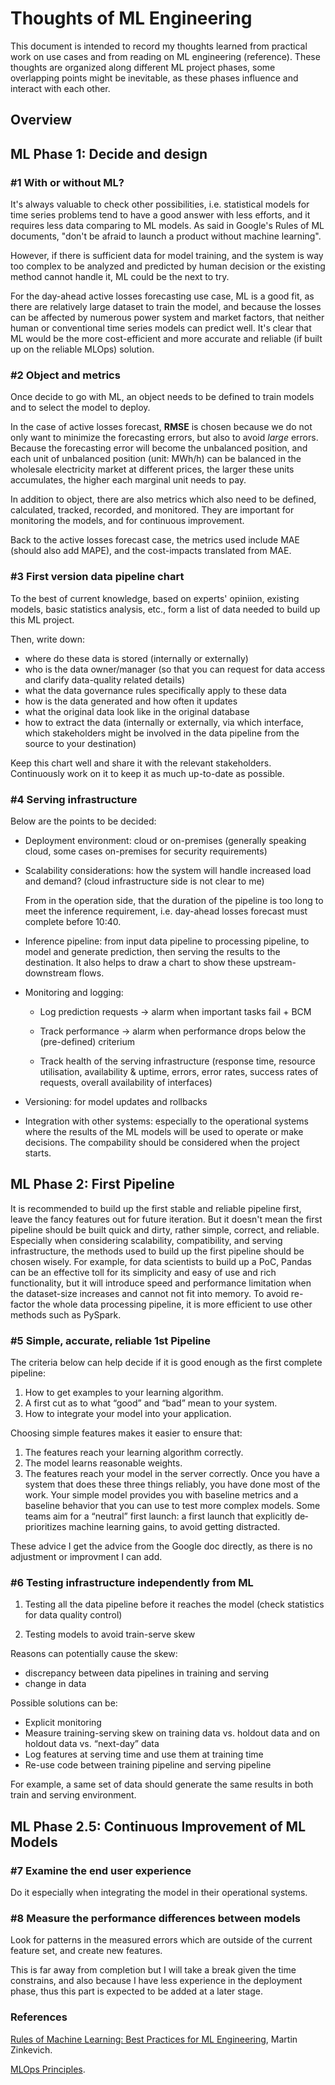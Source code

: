 # Thoughts of ML Engineering

This document is intended to record my thoughts learned from practical work on use cases and from reading on ML engineering (reference). These thoughts are organized along different ML project phases, some overlapping points might be inevitable, as these phases influence and interact with each other.

## Overview


## ML Phase 1: Decide and design

### #1 With or without ML?

It's always valuable to check other possibilities, i.e. statistical models for time series problems tend to have a good answer with less efforts, and it requires less data comparing to ML models. As said in Google's Rules of ML documents, "don't be afraid to launch a product without machine learning".

However, if there is sufficient data for model training, and the system is way too complex to be analyzed and predicted by human decision or the existing method cannot handle it, ML could be the next to try.

For the day-ahead active losses forecasting use case, ML is a good fit, as there are relatively large dataset to train the model, and because the losses can be affected by numerous power system and market factors, that neither human or conventional time series models can predict well. It's clear that ML would be the more cost-efficient and more accurate and reliable (if built up on the reliable MLOps) solution.

### #2 Object and metrics

Once decide to go with ML, an object needs to be defined to train models and to select the model to deploy. 

In the case of active losses forecast, **RMSE** is chosen because we do not only want to minimize the forecasting errors, but also to avoid *large* errors. Because the forecasting error will become the unbalanced position, and each unit of unbalanced position (unit: MWh/h) can be balanced in the wholesale electricity market at different prices, the larger these units accumulates, the higher each marginal unit needs to pay. 

In addition to object, there are also metrics which also need to be defined, calculated, tracked, recorded, and monitored. They are important for monitoring the models, and for continuous improvement. 

Back to the active losses forecast case, the metrics used include MAE (should also add MAPE), and the cost-impacts translated from MAE.

### #3 First version data pipeline chart

To the best of current knowledge, based on experts' opiniion, existing models, basic statistics analysis, etc., form a list of data needed to build up this ML project.

Then, write down:
- where do these data is stored (internally or externally)
- who is the data owner/manager (so that you can request for data access and clarify data-quality related details)
- what the data governance rules specifically apply to these data
- how is the data generated and how often it updates
- what the original data look like in the original database
- how to extract the data (internally or externally, via which interface, which stakeholders might be involved in the data pipeline from the source to your destination)

Keep this chart well and share it with the relevant stakeholders. Continuously work on it to keep it as much up-to-date as possible.

### #4 Serving infrastructure

Below are the points to be decided:

- Deployment environment: cloud or on-premises (generally speaking cloud, some cases on-premises for security requirements)

- Scalability considerations: how the system will handle increased load and demand? (cloud infrastructure side is not clear to me) 

    From in the operation side, that the duration of the pipeline is too long to meet the inference requirement, i.e. day-ahead losses forecast must complete before 10:40. 

- Inference pipeline: from input data pipeline to processing pipeline, to model and generate prediction, then serving the results to the destination. It also helps to draw a chart to show these upstream-downstream flows.

- Monitoring and logging: 
    - Log prediction requests -> alarm when important tasks fail + BCM

    - Track performance -> alarm when performance drops below the (pre-defined) criterium

    - Track health of the serving infrastructure
        (response time, resource utilisation, availability & uptime, errors, error rates, success rates of requests, overall availability of interfaces)

- Versioning: for model updates and rollbacks 

- Integration with other systems: especially to the operational systems where the results of the ML models will be used to operate or make decisions. The compability should be considered when the project starts. 

## ML Phase 2: First Pipeline

It is recommended to build up the first stable and reliable pipeline first, leave the fancy features out for future iteration. But it doesn't mean the first pipeline should be built quick and dirty, rather simple, correct, and reliable. Especially when considering scalability, compatibility, and serving infrastructure, the methods used to build up the first pipeline should be chosen wisely. For example, for data scientists to build up a PoC, Pandas can be an effective toll for its simplicity and easy of use and rich functionality, but it will introduce speed and performance limitation when the dataset-size increases and cannot not fit into memory. To avoid re-factor the whole data processing pipeline, it is more efficient to use other methods such as PySpark.

### #5 Simple, accurate, reliable 1st Pipeline

The criteria below can help decide if it is good enough as the first complete pipeline:

1. How to get examples to your learning algorithm.
2. A first cut as to what “good” and “bad” mean to your system.
3. How to integrate your model into your application.

Choosing simple features makes it easier to ensure that:
1. The features reach your learning algorithm correctly.
2. The model learns reasonable weights.
3. The features reach your model in the server correctly.
Once you have a system that does these three things reliably, you have done most of the work. Your simple model provides you with baseline metrics and a baseline behavior that you can use to test more complex models. Some teams aim for a “neutral” first launch: a first launch that explicitly de­prioritizes machine learning gains, to avoid getting distracted.

These advice I get the advice from the Google doc directly, as there is no adjustment or improvment I can add.

### #6 Testing infrastructure independently from ML

1. Testing all the data pipeline before it reaches the model (check statistics for data quality control)

2. Testing models to avoid train-serve skew

Reasons can potentially cause the skew:

- discrepancy between data pipelines in training and serving
- change in data

Possible solutions can be:

- Explicit monitoring 
- Measure training-serving skew on training data vs. holdout data and on holdout data vs. “next-day” data
- Log features at serving time and use them at training time
- Re-use code between training pipeline and serving pipeline

For example, a same set of data should generate the same results in both train and serving environment.

## ML Phase 2.5: Continuous Improvement of ML Models

### #7 Examine the end user experience

Do it especially when integrating the model in their operational systems.

### #8 Measure the performance differences between models

Look for patterns in the measured errors which are outside of the current feature set, and create new features. 


This is far away from completion but I will take a break given the time constrains, and also because I have less experience in the deployment phase, thus this part is expected to be added at a later stage. 


### References

[Rules of Machine Learning: Best Practices for ML Engineering](https://martin.zinkevich.org/rules_of_ml/rules_of_ml.pdf?ref=jeremyjordan.me), Martin Zinkevich.

[MLOps Principles](https://ml-ops.org/content/mlops-principles#ml-based-software-delivery-metrics-4-metrics-from-accelerate).